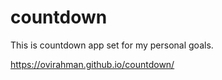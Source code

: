 # countdown

This is countdown app set for my personal goals.

https://ovirahman.github.io/countdown/
